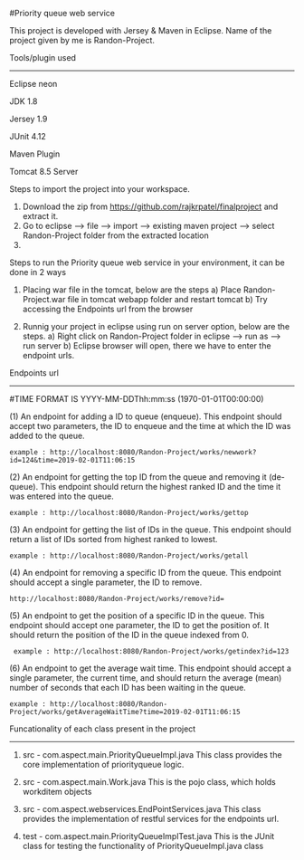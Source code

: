 #Priority queue web service

This project is developed  with Jersey & Maven in Eclipse.
Name of the project given by me is Randon-Project.

Tools/plugin used
_____________________________
Eclipse neon

JDK 1.8

Jersey 1.9

JUnit 4.12

Maven Plugin

Tomcat 8.5 Server


Steps to import the project into your workspace.
1) Download the zip from https://github.com/rajkrpatel/finalproject and extract it.
2) Go to eclipse --> file  --> import --> existing maven project --> select Randon-Project folder from the extracted location
3)

Steps to run the Priority queue web service in your environment, it can be done in 2 ways
1) Placing war file in the tomcat, below are the steps
    a) Place Randon-Project.war file in tomcat webapp folder and restart tomcat 
    b) Try accessing the Endpoints url from the browser

2) Runnig your project in eclipse using run on server option, below are the steps.
    a) Right click on Randon-Project folder in eclipse --> run as --> run server
    b) Eclipse browser will open, there we have to enter the endpoint urls.
    
Endpoints url
________________________________________________________________________
#TIME FORMAT IS YYYY-MM-DDThh:mm:ss (1970-01-01T00:00:00)

(1) An endpoint for adding a ID to queue (enqueue). This endpoint should accept two parameters, the ID to enqueue and the time at which the ID
    was added to the queue.
    
    example : http://localhost:8080/Randon-Project/works/newwork?id=124&time=2019-02-01T11:06:15
    
(2) An endpoint for getting the top ID from the queue and removing it (de-queue). This endpoint should return the highest ranked ID and the time
    it was entered into the queue.
    
    example : http://localhost:8080/Randon-Project/works/gettop
    
(3) An endpoint for getting the list of IDs in the queue. This endpoint should return a list of IDs sorted from highest ranked to lowest.
    
    example : http://localhost:8080/Randon-Project/works/getall

(4) An endpoint for removing a specific ID from the queue. This endpoint should accept a single parameter, the ID to remove. 
    
    http://localhost:8080/Randon-Project/works/remove?id=

(5) An endpoint to get the position of a specific ID in the queue. This endpoint should accept one parameter, the ID to get the position of. It should return
    the position of the ID in the queue indexed from 0.
    
     example : http://localhost:8080/Randon-Project/works/getindex?id=123
    
(6) An endpoint to get the average wait time. This endpoint should accept a single parameter, the current time, and should return the average (mean)
    number of seconds that each ID has been waiting in the queue.
    
    example : http://localhost:8080/Randon-Project/works/getAverageWaitTime?time=2019-02-01T11:06:15
    
    
Funcationality of each class present in the project
__________________________________________________________
1) src - com.aspect.main.PriorityQueueImpl.java
   This class provides the core implementation of priorityqueue logic.

2) src - com.aspect.main.Work.java
   This is the pojo class, which holds workditem objects

3) src - com.aspect.webservices.EndPointServices.java
   This class provides the implementation of restful services for the endpoints url.

4) test - com.aspect.main.PriorityQueueImplTest.java
   This is the JUnit class for testing the functionality of PriorityQueueImpl.java class
   


